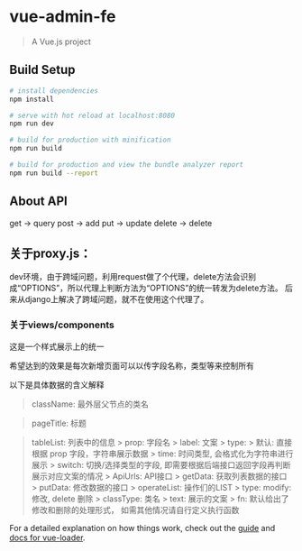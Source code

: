 # vue-admin-fe

> A Vue.js project

## Build Setup

``` bash
# install dependencies
npm install

# serve with hot reload at localhost:8080
npm run dev

# build for production with minification
npm run build

# build for production and view the bundle analyzer report
npm run build --report
```
## About API
get -> query
post -> add
put -> update
delete -> delete

## 关于proxy.js：
dev环境，由于跨域问题，利用request做了个代理，delete方法会识别成“OPTIONS”，所以代理上判断方法为“OPTIONS”的统一转发为delete方法。
后来从django上解决了跨域问题，就不在使用这个代理了。

### 关于views/components
 这是一个样式展示上的统一

 希望达到的效果是每次新增页面可以以传字段名称，类型等来控制所有

 以下是具体数据的含义解释

> className: 最外层父节点的类名

> pageTitle: 标题

> tableList: 列表中的信息
    > prop: 字段名
    > label: 文案
    > type:
        > 默认:    直接根据 prop 字段，字符串展示数据
        > time:   时间类型, 会格式化为字符串进行展示
        > switch: 切换/选择类型的字段, 即需要根据后端接口返回字段再判断展示对应文案的情况
    > ApiUrls: API接口
        > getData: 获取列表数据的接口
        > putData: 修改数据的接口
    > operateList: 操作们的LIST
        > type: modify: 修改, delete 删除
        > classType: 类名
        > text: 展示的文案
        > fn: 默认给出了 修改和删除的处理形式， 如需其他情况请自行定义执行函数


For a detailed explanation on how things work, check out the [guide](http://vuejs-templates.github.io/webpack/) and [docs for vue-loader](http://vuejs.github.io/vue-loader).
